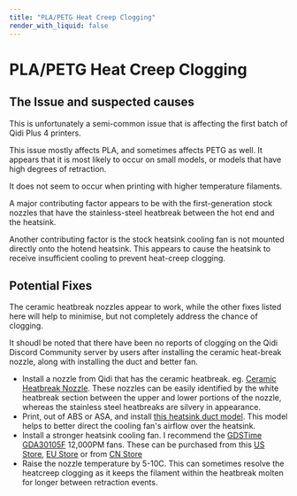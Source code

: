 ```yaml
---
title: "PLA/PETG Heat Creep Clogging"
render_with_liquid: false
---
```





# PLA/PETG Heat Creep Clogging

## The Issue and suspected causes

This is unfortunately a semi-common issue that is affecting the first batch of Qidi Plus 4 printers.

This issue mostly affects PLA, and sometimes affects PETG as well.  It appears that it is most likely to occur on small models, or models that have high degrees of retraction.

It does not seem to occur when printing with higher temperature filaments.

A major contributing factor appears to be with the first-generation stock nozzles that have the stainless-steel heatbreak between the hot end and the heatsink.

Another contributing factor is the stock heatsink cooling fan is not mounted directly onto the hotend heatsink.
This appears to cause the heatsink to receive insufficient cooling to prevent heat-creep clogging.

## Potential Fixes

The ceramic heatbreak nozzles appear to work, while the other fixes listed here will help to minimise, but not completely address the chance of clogging.

It shoudl be noted that there have been no reports of clogging on the Qidi Discord Community server by users after installing the ceramic heat-break nozzle, along with installing the duct and better fan.

- Install a nozzle from Qidi that has the ceramic heatbreak.  eg. [Ceramic Heatbreak Nozzle](https://qidi3d.com/products/plus-4-bimetal-nozzles-2pcs).
  These nozzles can be easily identified by the white heatbreak section between the upper and lower portions of the nozzle, whereas the stainless steel heatbreaks are silvery in appearance.
- Print, out of ABS or ASA, and install [this heatsink duct model](https://www.thingiverse.com/thing:6782612).
  This model helps to better direct the cooling fan's airflow over the heatsink.
- Install a stronger heatsink cooling fan.
  I recommend the [GDSTime GDA30105F](http://gdstime.com/pro1/62.html) 12,000PM fans.
  These can be purchased from this [US Store](https://west3d.com/products/gdstime-dc-24v-30x30x10-axial-fan-24v-gda30105f-dual-ball-bearing-1200rpm-1w-06a-xh2-54), [EU Store](https://www.hotend.eu/p/gdstime-axial-fan-sleeve-3010-24v) or from [CN Store](https://www.aliexpress.com/item/1005001769596081.html)
- Raise the nozzle temperature by 5-10C.
  This can sometimes resolve the heatcreep clogging as it keeps the filament within the heatbreak molten for longer between retraction events.

